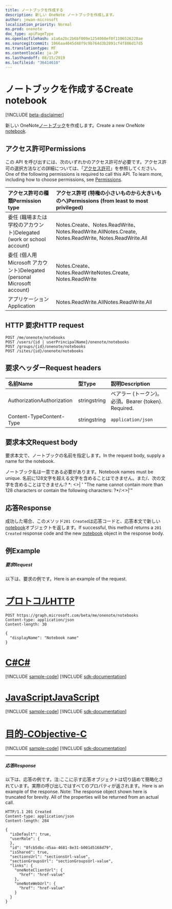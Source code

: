 ```yaml
---
title: ノートブックを作成する
description: 新しい OneNote ノートブックを作成します。
author: jewan-microsoft
localization_priority: Normal
ms.prod: onenote
doc_type: apiPageType
ms.openlocfilehash: a1a6a2bc2b6bf009e1254060ef0f1106526228ae
ms.sourcegitcommit: 1066aa4045d48f9c9b764d3b2891cf4f806d17d5
ms.translationtype: MT
ms.contentlocale: ja-JP
ms.lasthandoff: 08/15/2019
ms.locfileid: "36414610"
---
```

# <a name="create-notebook"></a><span data-ttu-id="907cd-103">ノートブックを作成する</span><span class="sxs-lookup"><span data-stu-id="907cd-103">Create notebook</span></span>

[!INCLUDE [beta-disclaimer](../../includes/beta-disclaimer.md)]

<span data-ttu-id="907cd-104">新しい OneNote[ノートブック](../resources/notebook.md)を作成します。</span><span class="sxs-lookup"><span data-stu-id="907cd-104">Create a new OneNote [notebook](../resources/notebook.md).</span></span>
## <a name="permissions"></a><span data-ttu-id="907cd-105">アクセス許可</span><span class="sxs-lookup"><span data-stu-id="907cd-105">Permissions</span></span>
<span data-ttu-id="907cd-p101">この API を呼び出すには、次のいずれかのアクセス許可が必要です。アクセス許可の選択方法などの詳細については、「[アクセス許可](/graph/permissions-reference)」を参照してください。</span><span class="sxs-lookup"><span data-stu-id="907cd-p101">One of the following permissions is required to call this API. To learn more, including how to choose permissions, see [Permissions](/graph/permissions-reference).</span></span>

|<span data-ttu-id="907cd-108">アクセス許可の種類</span><span class="sxs-lookup"><span data-stu-id="907cd-108">Permission type</span></span>      | <span data-ttu-id="907cd-109">アクセス許可 (特権の小さいものから大きいものへ)</span><span class="sxs-lookup"><span data-stu-id="907cd-109">Permissions (from least to most privileged)</span></span>              |
|:--------------------|:---------------------------------------------------------|
|<span data-ttu-id="907cd-110">委任 (職場または学校のアカウント)</span><span class="sxs-lookup"><span data-stu-id="907cd-110">Delegated (work or school account)</span></span> | <span data-ttu-id="907cd-111">Notes.Create、Notes.ReadWrite、Notes.ReadWrite.All</span><span class="sxs-lookup"><span data-stu-id="907cd-111">Notes.Create, Notes.ReadWrite, Notes.ReadWrite.All</span></span>    |
|<span data-ttu-id="907cd-112">委任 (個人用 Microsoft アカウント)</span><span class="sxs-lookup"><span data-stu-id="907cd-112">Delegated (personal Microsoft account)</span></span> | <span data-ttu-id="907cd-113">Notes.Create、Notes.ReadWrite</span><span class="sxs-lookup"><span data-stu-id="907cd-113">Notes.Create, Notes.ReadWrite</span></span>    |
|<span data-ttu-id="907cd-114">アプリケーション</span><span class="sxs-lookup"><span data-stu-id="907cd-114">Application</span></span> | <span data-ttu-id="907cd-115">Notes.ReadWrite.All</span><span class="sxs-lookup"><span data-stu-id="907cd-115">Notes.ReadWrite.All</span></span> |

## <a name="http-request"></a><span data-ttu-id="907cd-116">HTTP 要求</span><span class="sxs-lookup"><span data-stu-id="907cd-116">HTTP request</span></span>
<!-- { "blockType": "ignored" } -->
```http
POST /me/onenote/notebooks
POST /users/{id | userPrincipalName}/onenote/notebooks
POST /groups/{id}/onenote/notebooks
POST /sites/{id}/onenote/notebooks
```
## <a name="request-headers"></a><span data-ttu-id="907cd-117">要求ヘッダー</span><span class="sxs-lookup"><span data-stu-id="907cd-117">Request headers</span></span>
| <span data-ttu-id="907cd-118">名前</span><span class="sxs-lookup"><span data-stu-id="907cd-118">Name</span></span>       | <span data-ttu-id="907cd-119">型</span><span class="sxs-lookup"><span data-stu-id="907cd-119">Type</span></span> | <span data-ttu-id="907cd-120">説明</span><span class="sxs-lookup"><span data-stu-id="907cd-120">Description</span></span>|
|:---------------|:--------|:----------|
| <span data-ttu-id="907cd-121">Authorization</span><span class="sxs-lookup"><span data-stu-id="907cd-121">Authorization</span></span>  | <span data-ttu-id="907cd-122">string</span><span class="sxs-lookup"><span data-stu-id="907cd-122">string</span></span>  | <span data-ttu-id="907cd-p102">ベアラー {トークン}。必須。</span><span class="sxs-lookup"><span data-stu-id="907cd-p102">Bearer {token}. Required.</span></span> |
| <span data-ttu-id="907cd-125">Content-Type</span><span class="sxs-lookup"><span data-stu-id="907cd-125">Content-Type</span></span> | <span data-ttu-id="907cd-126">string</span><span class="sxs-lookup"><span data-stu-id="907cd-126">string</span></span> | `application/json` |

## <a name="request-body"></a><span data-ttu-id="907cd-127">要求本文</span><span class="sxs-lookup"><span data-stu-id="907cd-127">Request body</span></span>
<span data-ttu-id="907cd-128">要求本文で、ノートブックの名前を指定します。</span><span class="sxs-lookup"><span data-stu-id="907cd-128">In the request body, supply a name for the notebook.</span></span> 

<span data-ttu-id="907cd-129">ノートブック名は一意である必要があります。</span><span class="sxs-lookup"><span data-stu-id="907cd-129">Notebook names must be unique.</span></span> <span data-ttu-id="907cd-130">名前に128文字を超える文字を含めることはできません。また\/、次の文字を含めることはできません:? \*: <>| ' "</span><span class="sxs-lookup"><span data-stu-id="907cd-130">The name cannot contain more than 128 characters or contain the following characters:  ?\*\/:<>|'"</span></span>

## <a name="response"></a><span data-ttu-id="907cd-131">応答</span><span class="sxs-lookup"><span data-stu-id="907cd-131">Response</span></span>

<span data-ttu-id="907cd-132">成功した場合、このメソッド`201 Created`は応答コードと、応答本文で新しい[notebook](../resources/notebook.md)オブジェクトを返します。</span><span class="sxs-lookup"><span data-stu-id="907cd-132">If successful, this method returns a `201 Created` response code and the new [notebook](../resources/notebook.md) object in the response body.</span></span>

## <a name="example"></a><span data-ttu-id="907cd-133">例</span><span class="sxs-lookup"><span data-stu-id="907cd-133">Example</span></span>
##### <a name="request"></a><span data-ttu-id="907cd-134">要求</span><span class="sxs-lookup"><span data-stu-id="907cd-134">Request</span></span>
<span data-ttu-id="907cd-135">以下は、要求の例です。</span><span class="sxs-lookup"><span data-stu-id="907cd-135">Here is an example of the request.</span></span>

# <a name="httptabhttp"></a>[<span data-ttu-id="907cd-136">プロトコル</span><span class="sxs-lookup"><span data-stu-id="907cd-136">HTTP</span></span>](#tab/http)
<!-- {
  "blockType": "request",
  "name": "create_notebook_from_onenote"
}-->
```http
POST https://graph.microsoft.com/beta/me/onenote/notebooks
Content-type: application/json
Content-length: 30

{
  "displayName": "Notebook name"
}
```
# <a name="ctabcsharp"></a>[<span data-ttu-id="907cd-137">C#</span><span class="sxs-lookup"><span data-stu-id="907cd-137">C#</span></span>](#tab/csharp)
[!INCLUDE [sample-code](../includes/snippets/csharp/create-notebook-from-onenote-csharp-snippets.md)]
[!INCLUDE [sdk-documentation](../includes/snippets/snippets-sdk-documentation-link.md)]

# <a name="javascripttabjavascript"></a>[<span data-ttu-id="907cd-138">JavaScript</span><span class="sxs-lookup"><span data-stu-id="907cd-138">JavaScript</span></span>](#tab/javascript)
[!INCLUDE [sample-code](../includes/snippets/javascript/create-notebook-from-onenote-javascript-snippets.md)]
[!INCLUDE [sdk-documentation](../includes/snippets/snippets-sdk-documentation-link.md)]

# <a name="objective-ctabobjc"></a>[<span data-ttu-id="907cd-139">目的-C</span><span class="sxs-lookup"><span data-stu-id="907cd-139">Objective-C</span></span>](#tab/objc)
[!INCLUDE [sample-code](../includes/snippets/objc/create-notebook-from-onenote-objc-snippets.md)]
[!INCLUDE [sdk-documentation](../includes/snippets/snippets-sdk-documentation-link.md)]

---


##### <a name="response"></a><span data-ttu-id="907cd-140">応答</span><span class="sxs-lookup"><span data-stu-id="907cd-140">Response</span></span>
<span data-ttu-id="907cd-p104">以下は、応答の例です。注:ここに示す応答オブジェクトは切り詰めて簡略化されています。実際の呼び出しではすべてのプロパティが返されます。</span><span class="sxs-lookup"><span data-stu-id="907cd-p104">Here is an example of the response. Note: The response object shown here is truncated for brevity. All of the properties will be returned from an actual call.</span></span>
<!-- {
  "blockType": "response",
  "truncated": true,
  "@odata.type": "microsoft.graph.notebook"
} -->
```http
HTTP/1.1 201 Created
Content-type: application/json
Content-length: 284

{
  "isDefault": true,
  "userRole": {
  },
  "id": "8fcb5dbc-d5aa-4681-8e31-b001d5168d79",
  "isShared": true,
  "sectionsUrl": "sectionsUrl-value",
  "sectionGroupsUrl": "sectionGroupsUrl-value",
  "links": {
    "oneNoteClientUrl": {
      "href": "href-value"
    },
    "oneNoteWebUrl": {
      "href": "href-value"
    }
  }
}
```

<!-- uuid: 8fcb5dbc-d5aa-4681-8e31-b001d5168d79
2015-10-25 14:57:30 UTC -->
<!--
{
  "type": "#page.annotation",
  "description": "Create Notebook",
  "keywords": "",
  "section": "documentation",
  "tocPath": "",
  "suppressions": [
  ]
}
-->
